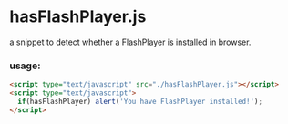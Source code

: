 # hasFlashPlayer.js

a snippet to detect whether a FlashPlayer is installed in browser.

### usage:

```html
<script type="text/javascript" src="./hasFlashPlayer.js"></script>
<script type="text/javascript">
  if(hasFlashPlayer) alert('You have FlashPlayer installed!');
</script>
```

